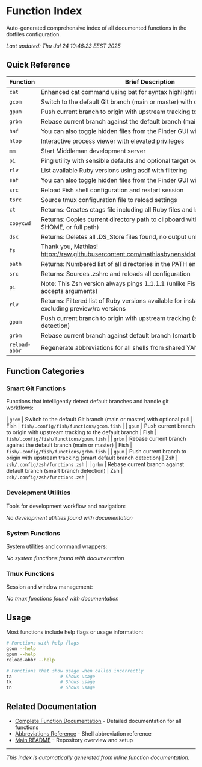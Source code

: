 # Function Index

Auto-generated comprehensive index of all documented functions in the dotfiles configuration.

_Last updated: Thu Jul 24 10:46:23 EEST 2025_

## Quick Reference

| Function      | Brief Description                                                                                          | Shell | File Location                           |
| ------------- | ---------------------------------------------------------------------------------------------------------- | ----- | --------------------------------------- |
| `cat`         | Enhanced cat command using bat for syntax highlighting and paging                                          | Fish  | `fish/.config/fish/functions/cat.fish`  |
| `gcom`        | Switch to the default Git branch (main or master) with optional pull                                       | Fish  | `fish/.config/fish/functions/gcom.fish` |
| `gpum`        | Push current branch to origin with upstream tracking to the default branch                                 | Fish  | `fish/.config/fish/functions/gpum.fish` |
| `grbm`        | Rebase current branch against the default branch (main or master)                                          | Fish  | `fish/.config/fish/functions/grbm.fish` |
| `haf`         | You can also toggle hidden files from the Finder GUI with Cmd + Shift + .                                  | Fish  | `fish/.config/fish/functions/haf.fish`  |
| `htop`        | Interactive process viewer with elevated privileges                                                        | Fish  | `fish/.config/fish/functions/htop.fish` |
| `mm`          | Start Middleman development server                                                                         | Fish  | `fish/.config/fish/functions/mm.fish`   |
| `pi`          | Ping utility with sensible defaults and optional target override                                           | Fish  | `fish/.config/fish/functions/pi.fish`   |
| `rlv`         | List available Ruby versions using asdf with filtering                                                     | Fish  | `fish/.config/fish/functions/rlv.fish`  |
| `saf`         | You can also toggle hidden files from the Finder GUI with Cmd + Shift + .                                  | Fish  | `fish/.config/fish/functions/saf.fish`  |
| `src`         | Reload Fish shell configuration and restart session                                                        | Fish  | `fish/.config/fish/functions/src.fish`  |
| `tsrc`        | Source tmux configuration file to reload settings                                                          | Fish  | `fish/.config/fish/functions/tsrc.fish` |
| `ct`          | Returns: Creates ctags file including all Ruby files and bundled gem paths                                 | Zsh   | `zsh/.config/zsh/functions.zsh`         |
| `copycwd`     | Returns: Copies current directory path to clipboard with chosen format (~, $HOME, or full path)            | Zsh   | `zsh/.config/zsh/functions.zsh`         |
| `dsx`         | Returns: Deletes all .DS_Store files found, no output unless errors occur                                  | Zsh   | `zsh/.config/zsh/functions.zsh`         |
| `fs`          | Thank you, Mathias! https://raw.githubusercontent.com/mathiasbynens/dotfiles/master/.functions             | Zsh   | `zsh/.config/zsh/functions.zsh`         |
| `path`        | Returns: Numbered list of all directories in the PATH environment variable                                 | Zsh   | `zsh/.config/zsh/functions.zsh`         |
| `src`         | Returns: Sources .zshrc and reloads all configuration                                                      | Zsh   | `zsh/.config/zsh/functions.zsh`         |
| `pi`          | Note: This Zsh version always pings 1.1.1.1 (unlike Fish version which accepts arguments)                  | Zsh   | `zsh/.config/zsh/functions.zsh`         |
| `rlv`         | Returns: Filtered list of Ruby versions available for installation via asdf, excluding preview/rc versions | Zsh   | `zsh/.config/zsh/functions.zsh`         |
| `gpum`        | Push current branch to origin with upstream tracking (smart default branch detection)                      | Zsh   | `zsh/.config/zsh/functions.zsh`         |
| `grbm`        | Rebase current branch against default branch (smart branch detection)                                      | Zsh   | `zsh/.config/zsh/functions.zsh`         |
| `reload-abbr` | Regenerate abbreviations for all shells from shared YAML source                                            | Zsh   | `zsh/.config/zsh/functions.zsh`         |

## Function Categories

### Smart Git Functions

Functions that intelligently detect default branches and handle git workflows:

| `gcom` | Switch to the default Git branch (main or master) with optional pull | Fish | `fish/.config/fish/functions/gcom.fish` |
| `gpum` | Push current branch to origin with upstream tracking to the default branch | Fish | `fish/.config/fish/functions/gpum.fish` |
| `grbm` | Rebase current branch against the default branch (main or master) | Fish | `fish/.config/fish/functions/grbm.fish` |
| `gpum` | Push current branch to origin with upstream tracking (smart default branch detection) | Zsh | `zsh/.config/zsh/functions.zsh` |
| `grbm` | Rebase current branch against default branch (smart branch detection) | Zsh | `zsh/.config/zsh/functions.zsh` |

### Development Utilities

Tools for development workflow and navigation:

_No development utilities found with documentation_

### System Functions

System utilities and command wrappers:

_No system functions found with documentation_

### Tmux Functions

Session and window management:

_No tmux functions found with documentation_

## Usage

Most functions include help flags or usage information:

```bash
# Functions with help flags
gcom --help
gpum --help
reload-abbr --help

# Functions that show usage when called incorrectly
ta                  # Shows usage
tk                  # Shows usage
tn                  # Shows usage
```

## Related Documentation

- [Complete Function Documentation](./README.md) - Detailed documentation for all functions
- [Abbreviations Reference](../abbreviations.md) - Shell abbreviation reference
- [Main README](../../README.md) - Repository overview and setup

---

_This index is automatically generated from inline function documentation._
